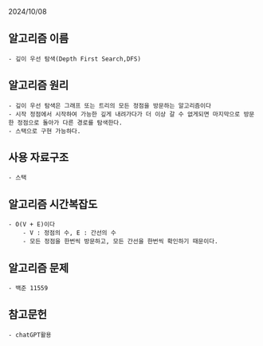 2024/10/08

## 알고리즘 이름
    - 깊이 우선 탐색(Depth First Search,DFS)
## 알고리즘 원리
    - 깊이 우선 탐색은 그래프 또는 트리의 모든 정점을 방문하는 알고리즘이다
    - 시작 정점에서 시작하여 가능한 깊게 내려가다가 더 이상 갈 수 없게되면 마지막으로 방문한 정점으로 돌아가 다른 경로를 탐색한다.
    - 스택으로 구현 가능하다. 
## 사용 자료구조
    - 스택
## 알고리즘 시간복잡도
    - O(V + E)이다
        - V : 정점의 수, E : 간선의 수
        - 모든 정점을 한번씩 방문하고, 모든 간선을 한번씩 확인하기 때문이다.
## 알고리즘 문제
    - 백준 11559
## 참고문헌
    - chatGPT활용